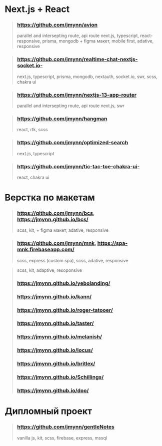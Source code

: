 > ###
  > 

# Next.js + React
> ### https://github.com/jmynn/avion
  > parallel and intersepting route, api route
  > next.js, typescript, react-responsive, prisma, mongodb + figma макет, mobile first, adative, responsive

> ### https://github.com/jmynn/realtime-chat-nextjs-socket.io-
  > next.js, typescript, prisma, mongodb, nextauth, socket.io, swr, scss, chakra ui

> ### https://github.com/jmynn/nextjs-13-app-router
  > parallel and intersepting route, api route
  > next.js, swr

> ### https://github.com/jmynn/hangman
  > react, rtk, scss

> ### https://github.com/jmynn/optimized-search
  > next.js, typescript

> ### https://github.com/jmynn/tic-tac-toe-chakra-ui-
  > react, chakra ui
# Верстка по макетам
> ### https://github.com/jmynn/bcs, https://jmynn.github.io/bcs/
  > scss, kit, + figma макет, adative, responsive

> ### https://github.com/jmynn/mnk, https://spa-mnk.firebaseapp.com/
  > scss, express (custom spa), scss, adative, responsive

> scss, kit, adaptive, resoponsive
> ### https://jmynn.github.io/yebolanding/
> ### https://jmynn.github.io/kann/
> ### https://jmynn.github.io/roger-tatooer/
> ### https://jmynn.github.io/taster/
> ### https://jmynn.github.io/melanish/
> ### https://jmynn.github.io/locus/
> ### https://jmynn.github.io/britlex/
> ### https://jmynn.github.io/Schillings/
> ### https://jmynn.github.io/doo/

# Дипломный проект
> ### https://github.com/jmynn/gentleNotes
  > vanilla js, kit, scss, firebase, express, mssql

